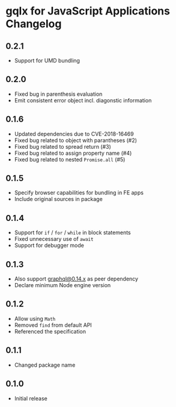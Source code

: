 # gqlx for JavaScript Applications Changelog

## 0.2.1

- Support for UMD bundling

## 0.2.0

- Fixed bug in parenthesis evaluation
- Emit consistent error object incl. diagonstic information

## 0.1.6

- Updated dependencies due to CVE-2018-16469
- Fixed bug related to object with parantheses (#2)
- Fixed bug related to spread return (#3)
- Fixed bug related to assign property name (#4)
- Fixed bug related to nested `Promise.all` (#5)

## 0.1.5

- Specify browser capabilities for bundling in FE apps
- Include original sources in package

## 0.1.4

- Support for `if` / `for` / `while` in block statements
- Fixed unnecessary use of `await`
- Support for debugger mode

## 0.1.3

- Also support graphql@0.14.x as peer dependency
- Declare minimum Node engine version

## 0.1.2

- Allow using `Math`
- Removed `find` from default API
- Referenced the specification

## 0.1.1

- Changed package name

## 0.1.0

- Initial release
